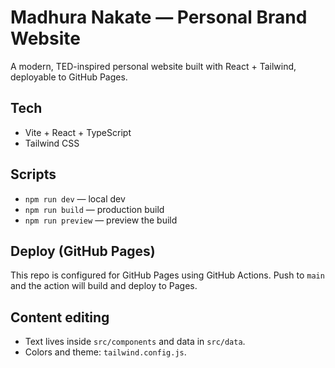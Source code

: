# Madhura Nakate — Personal Brand Website

A modern, TED-inspired personal website built with React + Tailwind, deployable to GitHub Pages.

## Tech
- Vite + React + TypeScript
- Tailwind CSS

## Scripts
- `npm run dev` — local dev
- `npm run build` — production build
- `npm run preview` — preview the build

## Deploy (GitHub Pages)
This repo is configured for GitHub Pages using GitHub Actions. Push to `main` and the action will build and deploy to Pages.

## Content editing
- Text lives inside `src/components` and data in `src/data`.
- Colors and theme: `tailwind.config.js`.

